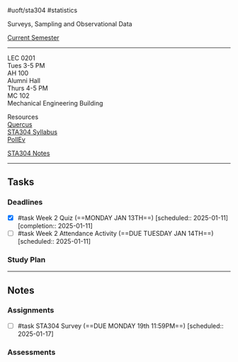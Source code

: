 #uoft/sta304 #statistics 

Surveys, Sampling and Observational Data

[Current Semester](Current%20Semester)

---
LEC 0201  
	Tues 3-5 PM  
		AH 100  
		Alumni Hall  
	Thurs 4-5 PM  
		MC 102  
		Mechanical Engineering Building

Resources  
	[Quercus](https://q.utoronto.ca/courses/374323)  
	[STA304 Syllabus](attachments/STA304%20Syllabus.pdf)  
	[PollEv](https://pollev.com/home)

[STA304 Notes](STA304%20Notes/STA304%20Notes.md)

---

## Tasks
### Deadlines
- [x] #task Week 2 Quiz (==MONDAY JAN 13TH==)  [scheduled:: 2025-01-11]  [completion:: 2025-01-11]
- [ ] #task Week 2 Attendance Activity (==DUE TUESDAY JAN 14TH==)  [scheduled:: 2025-01-11]
### Study Plan



---
## Notes
### Assignments
- [ ] #task STA304 Survey (==DUE MONDAY 19th 11:59PM==) [scheduled:: 2025-01-17] 


### Assessments